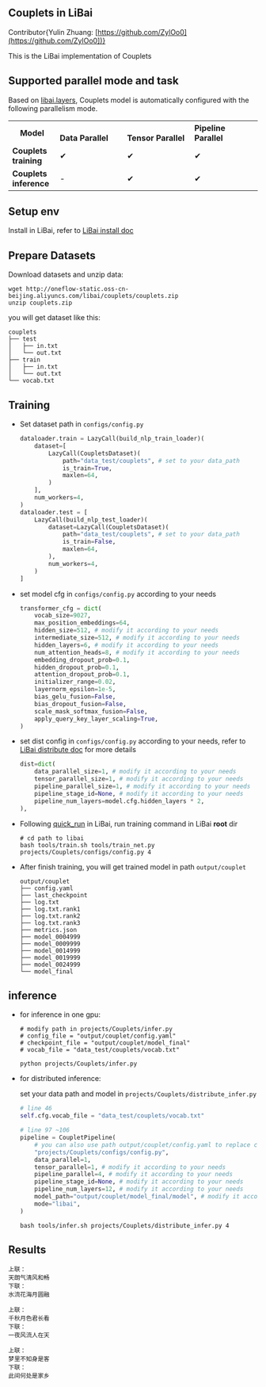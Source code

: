 ## Couplets in LiBai

Contributor{Yulin Zhuang: [https://github.com/ZylOo0](https://github.com/ZylOo0])}

This is the LiBai implementation of Couplets

## Supported parallel mode and task
Based on [libai.layers](https://libai.readthedocs.io/en/latest/modules/libai.layers.html), Couplets model is automatically configured with the following parallelism mode.

<table class="docutils">
  <tbody>
    <tr>
      <th width="80"> Model </th>
      <th valign="bottom" align="left" width="120">Data Parallel</th>
      <th valign="bottom" align="left" width="120">Tensor Parallel</th>
      <th valign="bottom" align="left" width="120">Pipeline Parallel</th>
    </tr>
    <tr>
      <td align="left"> <b> Couplets training </b> </td>
      <td align="left">&#10004;</td>
      <td align="left">&#10004;</td>
      <td align="left">&#10004;</td>
    </tr>
    <tr>
      <td align="left"> <b> Couplets inference </b> </td>
      <td align="left"> - </td>
      <td align="left">&#10004;</td>
      <td align="left">&#10004;</td>
    </tr>
  </tbody>
</table>

## Setup env

Install in LiBai, refer to [LiBai install doc](https://libai.readthedocs.io/en/latest/tutorials/get_started/Installation.html)

## Prepare Datasets

Download datasets and unzip data:
```shell
wget http://oneflow-static.oss-cn-beijing.aliyuncs.com/libai/couplets/couplets.zip
unzip couplets.zip
```

you will get dataset like this:
```
couplets
├── test
│   ├── in.txt
│   └── out.txt
├── train
│   ├── in.txt
│   └── out.txt
└── vocab.txt
```

## Training

- Set dataset path in `configs/config.py`

    ```python
    dataloader.train = LazyCall(build_nlp_train_loader)(
        dataset=[
            LazyCall(CoupletsDataset)(
                path="data_test/couplets", # set to your data_path
                is_train=True,
                maxlen=64,
            )
        ],
        num_workers=4,
    )
    dataloader.test = [
        LazyCall(build_nlp_test_loader)(
            dataset=LazyCall(CoupletsDataset)(
                path="data_test/couplets", # set to your data_path
                is_train=False,
                maxlen=64,
            ),
            num_workers=4,
        )
    ]
    ```
- set model cfg in `configs/config.py` according to your needs
    ```python
    transformer_cfg = dict(
        vocab_size=9027,
        max_position_embeddings=64,
        hidden_size=512, # modify it according to your needs
        intermediate_size=512, # modify it according to your needs
        hidden_layers=6, # modify it according to your needs
        num_attention_heads=8, # modify it according to your needs
        embedding_dropout_prob=0.1,
        hidden_dropout_prob=0.1,
        attention_dropout_prob=0.1,
        initializer_range=0.02,
        layernorm_epsilon=1e-5,
        bias_gelu_fusion=False,
        bias_dropout_fusion=False,
        scale_mask_softmax_fusion=False,
        apply_query_key_layer_scaling=True,
    )
    ```
- set dist config in `configs/config.py` according to your needs, refer to [LiBai distribute doc](https://libai.readthedocs.io/en/latest/tutorials/basics/Distributed_Configuration.html) for more details
    ```python
    dist=dict(
        data_parallel_size=1, # modify it according to your needs
        tensor_parallel_size=1, # modify it according to your needs
        pipeline_parallel_size=1, # modify it according to your needs
        pipeline_stage_id=None, # modify it according to your needs
        pipeline_num_layers=model.cfg.hidden_layers * 2,
    ),
    ```

- Following [quick_run](https://libai.readthedocs.io/en/latest/tutorials/get_started/quick_run.html) in LiBai, run training command in LiBai **root** dir
    ```shell
    # cd path to libai
    bash tools/train.sh tools/train_net.py projects/Couplets/configs/config.py 4
    ```

- After finish training, you will get trained model in path `output/couplet`
    ```shell
    output/couplet
    ├── config.yaml
    ├── last_checkpoint
    ├── log.txt
    ├── log.txt.rank1
    ├── log.txt.rank2
    ├── log.txt.rank3
    ├── metrics.json
    ├── model_0004999
    ├── model_0009999
    ├── model_0014999
    ├── model_0019999
    ├── model_0024999
    └── model_final
    ```

## inference

- for inference in one gpu: 
    ```
    # modify path in projects/Couplets/infer.py
    # config_file = "output/couplet/config.yaml"
    # checkpoint_file = "output/couplet/model_final"
    # vocab_file = "data_test/couplets/vocab.txt"
    
    python projects/Couplets/infer.py
    ```

- for distributed inference:
    
    set your data path and model in `projects/Couplets/distribute_infer.py`
    ```python
    # line 46
    self.cfg.vocab_file = "data_test/couplets/vocab.txt"

    # line 97 ~106
    pipeline = CoupletPipeline(
        # you can also use path output/couplet/config.yaml to replace config.py 
        "projects/Couplets/configs/config.py",
        data_parallel=1,
        tensor_parallel=1, # modify it according to your needs
        pipeline_parallel=4, # modify it according to your needs
        pipeline_stage_id=None, # modify it according to your needs
        pipeline_num_layers=12, # modify it according to your needs
        model_path="output/couplet/model_final/model", # modify it according to your needs
        mode="libai",
    )
    ```
    ```
    bash tools/infer.sh projects/Couplets/distribute_infer.py 4
    ```

## Results

```shell
上联：
天朗气清风和畅
下联：
水流花海月圆融

上联：
千秋月色君长看
下联：
一夜风流人在天

上联：
梦里不知身是客
下联：
此间何处是家乡
```